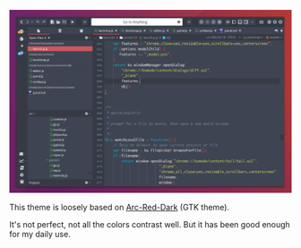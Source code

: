 ![Screenshot](screenshot.png)

This theme is loosely based on [Arc-Red-Dark](https://github.com/mclmza/arc-theme-Red) (GTK theme).

It's not perfect, not all the colors contrast well. But it has been good enough for my daily use.
